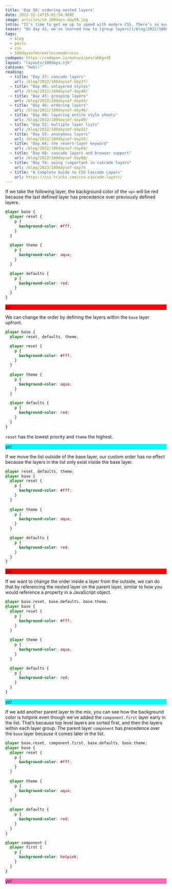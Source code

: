 ```yaml
---
title: 'Day 58: ordering nested layers'
date: 2022-12-14T15:01:54.969Z
image: articles/sm_100days-day58.jpg
intro: "It’s time to get me up to speed with modern CSS. There’s so much new in CSS that I know too little about. To change that I’ve started [#100DaysOfMoreOrLessModernCSS](/blog/2022/100-days-of-more-or-less-modern-css/). Why more or less modern CSS? Because some topics will be about cutting-edge features, while other stuff has been around for quite a while already, but I just have little to no experience with it."
teaser: "On day 43, we've learned how to [group layers](/blog/2022/100daysof-day43/) and on day 46, how to [order them](/blog/2022/100daysof-day43/). In this post, we’ll look into ordering grouped layers."
tags:
  - blog
  - posts
  - css
  - 100daysofmoreorlessmoderncss
codepen: https://codepen.io/matuzo/pen/abKgxVE
layout: "layouts/100days.njk"
caniuse: "hwb()"
reading:
  - title: "Day 37: cascade layers"
    url: /blog/2022/100daysof-day37/
  - title: "Day 40: unlayered styles"
    url: /blog/2022/100daysof-day40/
  - title: "Day 43: grouping layers"
    url: /blog/2022/100daysof-day43/
  - title: "Day 46: ordering layers"
    url: /blog/2022/100daysof-day46/
  - title: "Day 49: layering entire style sheets"
    url: /blog/2022/100daysof-day49/
  - title: "Day 52: multiple layer lists"
    url: /blog/2022/100daysof-day52/
  - title: "Day 55: anonymous layers"
    url: /blog/2022/100daysof-day55/
  - title: "Day 64: the revert-layer keyword"
    url: /blog/2022/100daysof-day64/
  - title: "Day 68: cascade layers and browser support"
    url: /blog/2022/100daysof-day68/
  - title: "Day 74: using !important in cascade layers"
    url: /blog/2023/100daysof-day74
  - title: "A Complete Guide to CSS Cascade Layers"
    url: https://css-tricks.com/css-cascade-layers/
---
```




If we take the following layer, the background color of the `<p>` will be red because the last defined layer has precedence over previously defined layers.

```css
@layer base {
  @layer reset {
    p {
      background-color: #fff;
    }
  }
  
  @layer theme {
    p {
      background-color: aqua;
    }
  }

  @layer defaults {
    p {
      background-color: red;
    }
  }
}
```
<style>
@layer base {
  @layer reset {
    .sample1 p {
      background-color: #fff;
    }
  }
  
  @layer theme {
    .sample1 p {
      background-color: aqua;
    }
  }

  @layer defaults {
    .sample1 p {
      background-color: red;
    }
  }
}

@layer base1 {
  @layer reset, defaults, theme;

  @layer reset {
    .sample2 p {
      background-color: #fff;
    }
  }
  
  @layer theme {
    .sample2 p {
      background-color: aqua;
    }
  }

  @layer defaults {
    .sample2 p {
      background-color: red;
    }
  }
}

@layer reset3, defaults3, theme3;
@layer base3 {
  
  @layer reset3 {
    .sample3 p {
      background-color: #fff;
    }
  }
  
  @layer theme3 {
    .sample3 p {
      background-color: aqua;
    }
  }

  @layer defaults3 {
    .sample3 p {
      background-color: red;
    }
  }
}

@layer base4.reset, base4.defaults, base4.theme;
@layer base4 {
  
  @layer reset {
    .sample4 p {
      background-color: #fff;
    }
  }
  
  @layer theme {
    .sample4 p {
      background-color: aqua;
    }
  }

  @layer defaults {
    .sample4 p {
      background-color: red;
    }
  }
}

@layer base5.reset, component.first, base5.defaults, base5.theme;
@layer base5 {
  @layer reset {
    .sample5 p {
      background-color: #fff;
    }
  }
  
  @layer theme {
    .sample5 p {
      background-color: aqua;
    }
  }

  @layer defaults {
    .sample5 p {
      background-color: red;
    }
  }
}

@layer component {
  @layer first {
    .sample5 p {
      background-color: hotpink;
    }
  }
}
</style>


<div class="sample1" data-sample="demo: the background color is red">
  <p>yo!</p>
</div>

We can change the order by defining the layers within the `base` layer upfront.


```css
@layer base {
  @layer reset, defaults, theme;

  @layer reset {
    p {
      background-color: #fff;
    }
  }
  
  @layer theme {
    p {
      background-color: aqua;
    }
  }

  @layer defaults {
    p {
      background-color: red;
    }
  }
}
```

`reset` has the lowest priority and `theme` the highest.

<div class="sample2" data-sample="demo: the background color is aqua">
  <p>yo!</p>
</div>

If we move the list outside of the base layer, our custom order has no effect because the layers in the list only exist inside the base layer.

```css
@layer reset, defaults, theme;
@layer base {
  @layer reset {
    p {
      background-color: #fff;
    }
  }
  
  @layer theme {
    p {
      background-color: aqua;
    }
  }

  @layer defaults {
    p {
      background-color: red;
    }
  }
}
```

<div class="sample3" data-sample="demo: the background color is red">
  <p>yo!</p>
</div>

If we want to change the order inside a layer from the outside, we can do that by referencing the nested layer on the parent layer, similar to how you would reference a property in a JavaScript object.

```css
@layer base.reset, base.defaults, base.theme;
@layer base {
  @layer reset {
    p {
      background-color: #fff;
    }
  }
  
  @layer theme {
    p {
      background-color: aqua;
    }
  }

  @layer defaults {
    p {
      background-color: red;
    }
  }
}
```

<div class="sample4" data-sample="demo: the background color is aqua">
  <p>yo!</p>
</div>

If we add another parent layer to the mix, you can see how the background color is hotpink even though we’ve added the `component.first` layer early in the list. That’s because top level layers are sorted first, and then the layers within each layer group. The parent layer `component` has precedence over the `base` layer because it comes later in the list.

```css
@layer base.reset, component.first, base.defaults, base.theme;
@layer base {
  @layer reset {
    p {
      background-color: #fff;
    }
  }
  
  @layer theme {
    p {
      background-color: aqua;
    }
  }

  @layer defaults {
    p {
      background-color: red;
    }
  }
}

@layer component {
  @layer first {
    p {
      background-color: hotpink;
    }
  }
}
```

<div class="sample5" data-sample="demo: the background color is hotpink">
  <p>yo!</p>
</div>